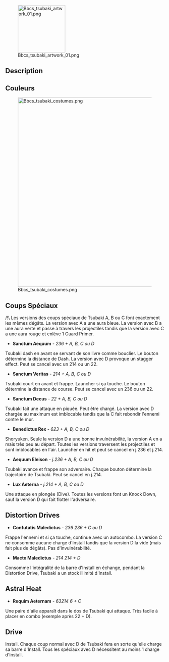 <figure>
<img src="Bbcs_tsubaki_artwork_01.png"
title="Bbcs_tsubaki_artwork_01.png" width="150"
alt="Bbcs_tsubaki_artwork_01.png" />
<figcaption aria-hidden="true">Bbcs_tsubaki_artwork_01.png</figcaption>
</figure>

## Description

## Couleurs

<figure>
<img src="Bbcs_tsubaki_costumes.png" title="Bbcs_tsubaki_costumes.png"
width="600" alt="Bbcs_tsubaki_costumes.png" />
<figcaption aria-hidden="true">Bbcs_tsubaki_costumes.png</figcaption>
</figure>

## Coups Spéciaux

/!\\ Les versions des coups spéciaux de Tsubaki A, B ou C font
exactement les mêmes dégâts. La version avec A a une aura bleue. La
version avec B a une aura verte et passe à travers les projectiles
tandis que la version avec C a une aura rouge et enlève 1 Guard Primer.

- **Sanctum Aequum** - *236 + A, B, C ou D*

Tsubaki dash en avant se servant de son livre comme bouclier. Le bouton
détermine la distance de Dash. La version avec D provoque un stagger
effect. Peut se cancel avec un 214 ou un 22.

- **Sanctum Veritas** - *214 + A, B, C ou D*

Tsubaki court en avant et frappe. Launcher si ça touche. Le bouton
détermine la distance de course. Peut se cancel avec un 236 ou un 22.

- **Sanctum Decus** - *22 + A, B, C ou D*

Tsubaki fait une attaque en piquée. Peut être chargé. La version avec D
chargée au maximum est imblocable tandis que la C fait rebondir l'ennemi
contre le mur.

- **Benedictus Rex** - *623 + A, B, C ou D*

Shoryuken. Seule la version D a une bonne invulnérabilité, la version A
en a mais très peu au départ. Toutes les versions traversent les
projectiles et sont imblocables en l'air. Launcher en hit et peut se
cancel en j.236 et j.214.

- **Aequum Eleison** - *j.236 + A, B, C ou D*

Tsubaki avance et frappe son adversaire. Chaque bouton détermine la
trajectoire de Tsubaki. Peut se cancel en j.214.

- **Lux Aeterna** - *j.214 + A, B, C ou D*

Une attaque en plongée (Dive). Toutes les versions font un Knock Down,
sauf la version D qui fait flotter l'adversaire.

## Distortion Drives

- **Confutatis Maledictus** - *236 236 + C ou D*

Frappe l'ennemi et si ça touche, continue avec un autocombo. La version
C ne consomme aucune charge d'Install tandis que la version D la vide
(mais fait plus de dégâts). Pas d'invulnérabilité.

- **Macto Maledictus** - *214 214 + D*

Consomme l'intégralité de la barre d'Install en échange, pendant la
Distortion Drive, Tsubaki a un stock illimité d'Install.

## Astral Heat

- **Requim Aeternam** - *63214 6 + C*

Une paire d'aile apparaît dans le dos de Tsubaki qui attaque. Très
facile à placer en combo (exemple après 22 + D).

## Drive

Install. Chaque coup normal avec D de Tsubaki fera en sorte qu'elle
charge sa barre d'Install. Tous les spéciaux avec D nécessitent au moins
1 charge d'Install.
